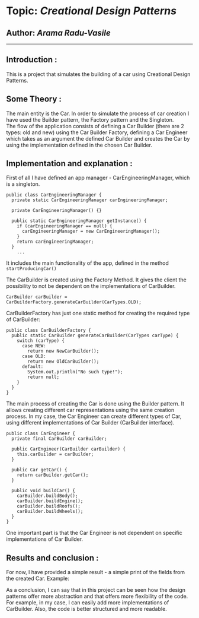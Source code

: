 # Topic: *Creational Design Patterns*
## Author: *Arama Radu-Vasile*
------
## Introduction :

This is a project that simulates the building of a car using Creational Design Patterns. 

## Some Theory :

The main entity is the Car. In order to simulate the process of car creation I have used the Builder pattern, the
Factory pattern and the Singleton.  
The flow of the application consists of defining a Car Builder (there are 2 types: old and new) using the Car Builder 
Factory, defining a Car Engineer which takes as an argument the defined Car Builder and creates the Car by using the 
implementation defined in the chosen Car Builder.

## Implementation and explanation :

First of all I have defined an app manager - CarEngineeringManager, which is a singleton.
```
public class CarEngineeringManager {
  private static CarEngineeringManager carEngineeringManager;

  private CarEngineeringManager() {}

  public static CarEngineeringManager getInstance() {
    if (carEngineeringManager == null) {
      carEngineeringManager = new CarEngineeringManager();
    }
    return carEngineeringManager;
  }
    ...
```
It includes the main functionality of the app, defined in the method ``` startProducingCar() ```

The CarBuilder is created using the Factory Method. It gives the client the possibility to not be dependent on
the implementations of CarBuilder.
```
CarBuilder carBuilder = CarBuilderFactory.generateCarBuilder(CarTypes.OLD);
```

CarBuilderFactory has just one static method for creating the required type of CarBuilder:
```
public class CarBuilderFactory {
  public static CarBuilder generateCarBuilder(CarTypes carType) {
    switch (carType) {
      case NEW:
        return new NewCarBuilder();
      case OLD:
        return new OldCarBuilder();
      default:
        System.out.println("No such type!");
        return null;
    }
  }
}
```

The main process of creating the Car is done using the Builder pattern. It allows creating different car representations
using the same creation process. In my case, the Car Engineer can create different types of Car, using different implementations
of Car Builder (CarBuilder interface).

```
public class CarEngineer {
  private final CarBuilder carBuilder;

  public CarEngineer(CarBuilder carBuilder) {
    this.carBuilder = carBuilder;
  }

  public Car getCar() {
    return carBuilder.getCar();
  }

  public void buildCar() {
    carBuilder.buildBody();
    carBuilder.buildEngine();
    carBuilder.buildRoofs();
    carBuilder.buildWheels();
  }
}
```
One important part is that the Car Engineer is not dependent on specific implementations of Car Builder.

## Results and conclusion :

For now, I have provided a simple result - a simple print of the fields from the created Car.
Example:

As a conclusion, I can say that in this project can be seen how the design patterns offer more abstraction and that offers
more flexibility of the code. For example, in my case, I can easily add more implementations of CarBuilder. 
Also, the code is better structured and more readable.